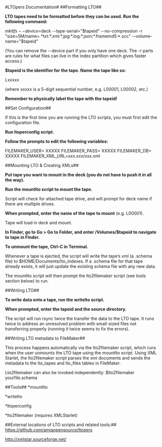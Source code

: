 #LTOpers Documentation#
##Formatting LTO##

**LTO tapes need to be formatted before they can be used. Run the following command:**

$mkltfs --device=$deck --tape-serial="$tapeid" --no-compression -r "size=5M/name= *txt:*.xml:*.jpg:*.log:*.json:*.framemd5:*.scc" --volume-name="$tapeid"

(You can remove the --device part if you only have one deck. The -r parts are rules for what files can live in the index partition which gives faster access.)

**$tapeid is the identifier for the tape.  Name the tape like so:**

Lxxxxx

(where xxxxx is a 5-digit sequential number, e.g. L00001, L00002, etc.)

**Remember to physically label the tape with the tapeid!**

##Set Configuration##

If this is the first time you are running the LTO scripts, you must first edit the configuration file.

**Run ltoperconfig script.**

**Follow the prompts to edit the following variables:**
    
FILEMAKER_USER=  XXXXX
FILEMAKER_PASS=   XXXXX
FILEMAKER_DB= XXXXX
FILEMAKER_XML_URL=xxx.xxx/xxx.xml

##Mounting LTO & Creating XMLs##

**Put tape you want to mount in the deck (you do not have to push it in all the way).**

**Run the mountlto script to mount the tape.**

Script will check for attached tape drive, and will prompt for deck name if there are multiple drives.

**When prompted, enter the name of the tape to mount** (e.g. L00001).

Tape will load in deck and mount. 

**In Finder, go to Go > Go to Folder, and enter /Volumes/$tapeid to navigate to tape in Finder.**

**To unmount the tape, Ctrl-C in Terminal.**

Whenever a tape is ejected, the script will write the tape’s xml (a .schema file) to $HOME/Documents/lto_indexes. If a .schema file for that tape already exists, it will just update the existing schema file with any new data.

The mountlto script will then prompt the lto2filemaker script (see tools section below) to run.

##Writing LTO##

**To write data onto a tape, run the writelto script.**

**When prompted, enter the tapeid and the source directory.**

The script will run rsync twice the transfer the data to the LTO tape. It runs twice to address an unresolved problem with small-sized files not transferring properly (running it twice seems to fix the errors).


##Writing LTO metadata to FileMaker##

This process happens automatically via the lto2filemaker script, which runs when the user unmounts the LTO tape using the mountlto script.  Using XML Starlet, the lto2filemaker script parses the xml documents and sends the metadata to the lto_tapes and lto_files tables in FileMaker.

Lto2filemaker can also be invoked independently:
$lto2filemaker yourfile.schema

##Tools##
*mountlto

*writelto

*ltoperconfig

*lto2filemaker (requires XMLStarlet)

##External locations of LTO scripts and related tools:##
https://github.com/amiaopensource/ltopers

http://xmlstar.sourceforge.net/



